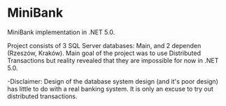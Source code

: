 # MiniBank
MiniBank implementation in .NET 5.0. 

Project consists of 3 SQL Server databases: Main, and 2 dependen (Rzeszów, Kraków). Main goal of the project was to use Distributed Transactions
but reality revealed that they are impossible for now in .NET 5.0. 

-Disclaimer:
Design of the database system design (and it's poor design) has little to do with a real banking system. It is only an excuse to try out distributed transactions.
